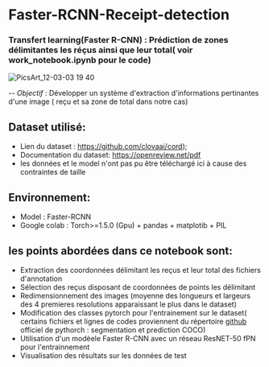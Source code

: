 # Faster-RCNN-Receipt-detection

###  Transfert learning(Faster R-CNN) : Prédiction de zones délimitantes les réçus ainsi que leur total( voir work_notebook.ipynb pour le code)
![PicsArt_12-03-03 19 40](https://user-images.githubusercontent.com/33714469/100955992-e0627180-3517-11eb-81a1-20384d208ef8.png)


-- *Objectif* : Développer un système d'extraction d'informations pertinantes d'une image ( reçu et sa zone de total dans notre cas)


## Dataset utilisé:
- Lien du dataset :  https://github.com/clovaai/cord);
- Documentation du dataset: https://openreview.net/pdf
- les données et le model n'ont pas pu être téléchargé ici à cause des contraintes de taille 


## Environnement:
- Model : Faster-RCNN
- Google colab : Torch>=1.5.0 (Gpu) + pandas + matplotib + PIL


## les points abordées dans ce notebook sont:
- Extraction des coordonnées délimitant les reçus et leur total des fichiers d'annotation
-  Sélection des reçus disposant de coordonnées de points les délimitant
-  Redimensionnement des images (moyenne des longueurs et largeurs des 4 premieres resolutions apparaissant le plus dans le dataset)
-  Modification des classes pytorch pour l'entrainement sur le dataset( certains fichiers et lignes de codes proviennent du répertoire [github](https://pytorch.org/tutorials/intermediate/torchvision_tutorial.html) officiel de pythorch : segmentation et prediction COCO) 
-   Utilisation d'un modèele Faster R-CNN avec un réseau ResNET-50 fPN pour l'entrainnement
-  Visualisation des résultats sur les données de test 


